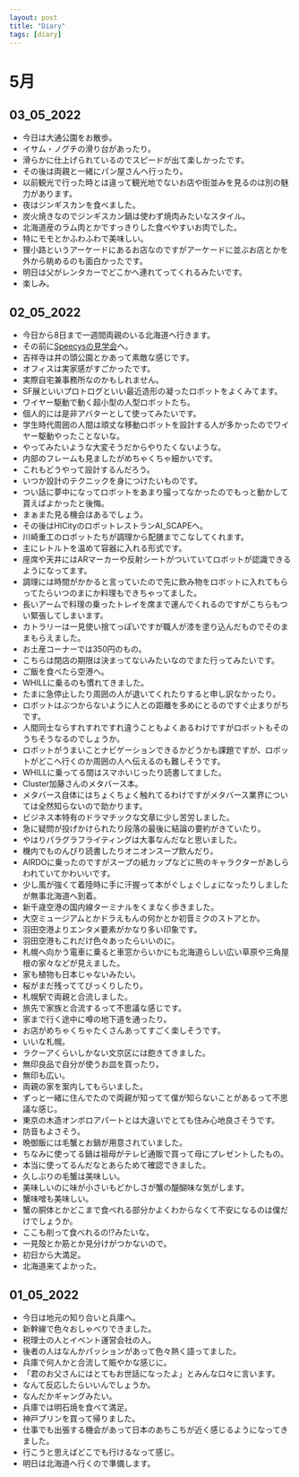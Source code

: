 ```yaml
---
layout: post
title: "Diary"
tags: [diary]
---
```


# 5月
## 03_05_2022
* 今日は大通公園をお散歩。
* イサム・ノグチの滑り台があったり。
* 滑らかに仕上げられているのでスピードが出て楽しかったです。
* その後は両親と一緒にパン屋さんへ行ったり。
* 以前観光で行った時とは違って観光地でないお店や街並みを見るのは別の魅力があります。
* 夜はジンギスカンを食べました。
* 炭火焼きなのでジンギスカン鍋は使わず焼肉みたいなスタイル。
* 北海道産のラム肉とかですっきりした食べやすいお肉でした。
* 特にモモとかふわふわで美味しい。
* 狸小路というアーケードにあるお店なのですがアーケードに並ぶお店とかを外から眺めるのも面白かったです。
* 明日は父がレンタカーでどこかへ連れてってくれるみたいです。
* 楽しみ。

## 02_05_2022
* 今日から8日まで一週間両親のいる北海道へ行きます。
* その前に[Speecysの見学会](https://twitter.com/beet_lex/status/1521082281448058880?s=20&t=iWQtmXW7R2hEbz3WDfhatA)へ。
* 吉祥寺は井の頭公園とかあって素敵な感じです。
* オフィスは実家感がすごかったです。
* 実際自宅兼事務所なのかもしれません。
* SF展といいプロトログといい最近造形の凝ったロボットをよくみてます。
* ワイヤー駆動で動く超小型の人型ロボットたち。
* 個人的には是非アバターとして使ってみたいです。
* 学生時代周囲の人間は頑丈な移動ロボットを設計する人が多かったのでワイヤー駆動やったことないな。
* やってみたいような大変そうだからやりたくないような。
* 内部のフレームも見ましたがめちゃくちゃ細かいです。
* これもどうやって設計するんだろう。
* いつか設計のテクニックを身につけたいものです。
* つい話に夢中になってロボットをあまり撮ってなかったのでもっと動かして貰えばよかったと後悔。
* まぁまた見る機会はあるでしょう。
* その後はHICityのロボットレストランAI_SCAPEへ。
* 川崎重工のロボットたちが調理から配膳までこなしてくれます。
* 主にレトルトを温めて容器に入れる形式です。
* 座席や天井にはARマーカーや反射シートがついていてロボットが認識できるようになってます。
* 調理には時間がかかると言っていたので先に飲み物をロボットに入れてもらってたらいつのまにか料理もできちゃってました。
* 長いアームで料理の乗ったトレイを席まで運んでくれるのですがこちらもつい緊張してしまいます。
* カトラリーは一見使い捨てっぽいですが職人が漆を塗り込んだものでそのままもらえました。
* お土産コーナーでは350円のもの。
* こちらは閉店の期限は決まってないみたいなのでまた行ってみたいです。
* ご飯を食べたら空港へ。
* WHILLに乗るのも慣れてきました。
* たまに急停止したり周囲の人が退いてくれたりすると申し訳なかったり。
* ロボットはぶつからないように人との距離を多めにとるのですぐ止まりがちです。
* 人間同士ならすれすれですれ違うこともよくあるわけですがロボットもそのうちそうなるのでしょうか。
* ロボットがうまいことナビゲーションできるかどうかも課題ですが、ロボットがどこへ行くのか周囲の人へ伝えるのも難しそうです。
* WHILLに乗ってる間はスマホいじったり読書してました。
* Cluster加藤さんのメタバース本。
* メタバース自体にはちょくちょく触れてるわけですがメタバース業界については全然知らないので助かります。
* ビジネス本特有のドラマチックな文章に少し苦労しました。
* 急に疑問が投げかけられたり段落の最後に結論の要約がきていたり。
* やはりパラグラフライティングは大事なんだなと思いました。
* 機内でものんびり読書したりオニオンスープ飲んだり。
* AIRDOに乗ったのですがスープの紙カップなどに熊のキャラクターがあしらわれていてかわいいです。
* 少し風が強くて着陸時に手に汗握って本がぐしょぐしょになったりしましたが無事北海道へ到着。
* 新千歳空港の国内線ターミナルをくまなく歩きました。
* 大空ミュージアムとかドラえもんの何かとか初音ミクのストアとか。
* 羽田空港よりエンタメ要素がかなり多い印象です。
* 羽田空港もこれだけ色々あったらいいのに。
* 札幌へ向かう電車に乗ると車窓からいかにも北海道らしい広い草原や三角屋根の家々などが見えました。
* 家も植物も日本じゃないみたい。
* 桜がまだ残っててびっくりしたり。
* 札幌駅で両親と合流しました。
* 旅先で家族と合流するって不思議な感じです。
* 家まで行く途中に噂の地下道を通ったり。
* お店がめちゃくちゃたくさんあってすごく楽しそうです。
* いいな札幌。
* ラクーアくらいしかない文京区には飽きてきました。
* 無印良品で自分が使うお皿を買ったり。
* 無印も広い。
* 両親の家を案内してもらいました。
* ずっと一緒に住んでたので両親が知ってて僕が知らないことがあるって不思議な感じ。
* 東京の木造オンボロアパートとは大違いでとても住み心地良さそうです。
* 防音もよさそう。
* 晩御飯には毛蟹とお鍋が用意されていました。
* ちなみに使ってる鍋は祖母がテレビ通販で買って母にプレゼントしたもの。
* 本当に使ってるんだなとあらためて確認できました。
* 久しぶりの毛蟹は美味しい。
* 美味しいのに味が小さいもどかしさが蟹の醍醐味な気がします。
* 蟹味噌も美味しい。
* 蟹の胴体とかどこまで食べれる部分かよくわからなくて不安になるのは僕だけでしょうか。
* ここも削って食べれるの!?みたいな。
* 一見殻とか筋とか見分けがつかないので。
* 初日から大満足。
* 北海道来てよかった。

## 01_05_2022
* 今日は地元の知り合いと兵庫へ。
* 新幹線で色々おしゃべりできました。
* 税理士の人とイベント運営会社の人。
* 後者の人はなんかパッションがあって色々熱く語ってました。
* 兵庫で何人かと合流して賑やかな感じに。
* 「君のお父さんにはとてもお世話になったよ」とみんな口々に言います。
* なんて反応したらいいんでしょうか。
* なんだかギャングみたい。
* 兵庫では明石焼を食べて満足。
* 神戸プリンを買って帰りました。
* 仕事でも出張する機会があって日本のあちこちが近く感じるようになってきました。
* 行こうと思えばどこでも行けるなって感じ。
* 明日は北海道へ行くので準備します。
